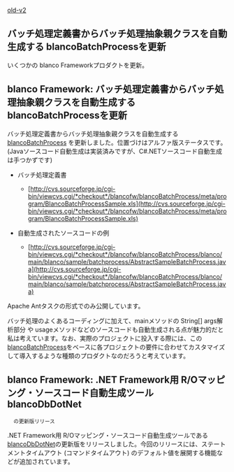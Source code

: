 [old-v2](ig061025-orig.html)

## バッチ処理定義書からバッチ処理抽象親クラスを自動生成する blancoBatchProcessを更新

いくつかの blanco Frameworkプロダクトを更新。

## blanco Framework: バッチ処理定義書からバッチ処理抽象親クラスを自動生成する blancoBatchProcessを更新

バッチ処理定義書からバッチ処理抽象親クラスを自動生成する [blancoBatchProcess](http://www.igapyon.jp/blanco/blancobatchprocess.html) を更新しました。位置づけはアルファ版ステータスです。(Javaソースコード自動生成は実装済みですが、C#.NETソースコード自動生成は手つかずです)

* バッチ処理定義書
  
  * [http://cvs.sourceforge.jp/cgi-bin/viewcvs.cgi/*checkout*/blancofw/blancoBatchProcess/meta/program/BlancoBatchProcessSample.xls](http://cvs.sourceforge.jp/cgi-bin/viewcvs.cgi/*checkout*/blancofw/blancoBatchProcess/meta/program/BlancoBatchProcessSample.xls)
  

  
* 自動生成されたソースコードの例
  
  * [http://cvs.sourceforge.jp/cgi-bin/viewcvs.cgi/*checkout*/blancofw/blancoBatchProcess/blanco/main/blanco/sample/batchprocess/AbstractSampleBatchProcess.java](http://cvs.sourceforge.jp/cgi-bin/viewcvs.cgi/*checkout*/blancofw/blancoBatchProcess/blanco/main/blanco/sample/batchprocess/AbstractSampleBatchProcess.java)
  

Apache Antタスクの形式でのみ公開しています。

バッチ処理のよくあるコーディングに加えて、mainメソッドの String[] args解析部分 や usageメソッドなどのソースコードも自動生成される点が魅力的だと私は考えています。なお、実際のプロジェクトに投入する際には、この[blancoBatchProcess](http://www.igapyon.jp/blanco/blancobatchprocess.html)をベースに各プロジェクトの要件に合わせてカスタマイズして導入するような種類のプロダクトなのだろうと考えています。

## blanco Framework: .NET Framework用 R/Oマッピング・ソースコード自動生成ツール blancoDbDotNet
      の更新版リリース

.NET Framework用 R/Oマッピング・ソースコード自動生成ツールである [blancoDbDotNet](http://www.igapyon.jp/blanco/blancodbdotnet.html)の更新版をリリースしました。今回のリリースには、ステートメントタイムアウト (コマンドタイムアウト) のデフォルト値を展開する機能などが追加されています。